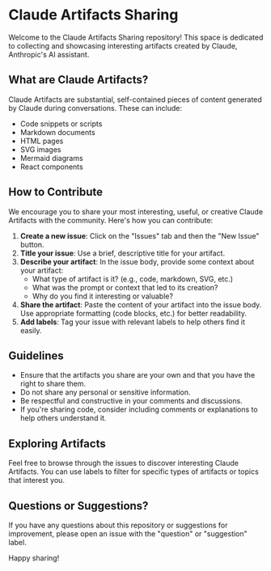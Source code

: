 # Claude Artifacts Sharing

Welcome to the Claude Artifacts Sharing repository! This space is dedicated to collecting and showcasing interesting artifacts created by Claude, Anthropic's AI assistant.

## What are Claude Artifacts?

Claude Artifacts are substantial, self-contained pieces of content generated by Claude during conversations. These can include:

- Code snippets or scripts
- Markdown documents
- HTML pages
- SVG images
- Mermaid diagrams
- React components

## How to Contribute

We encourage you to share your most interesting, useful, or creative Claude Artifacts with the community. Here's how you can contribute:

1. **Create a new issue**: Click on the "Issues" tab and then the "New Issue" button.
2. **Title your issue**: Use a brief, descriptive title for your artifact.
3. **Describe your artifact**: In the issue body, provide some context about your artifact:
   - What type of artifact is it? (e.g., code, markdown, SVG, etc.)
   - What was the prompt or context that led to its creation?
   - Why do you find it interesting or valuable?
4. **Share the artifact**: Paste the content of your artifact into the issue body. Use appropriate formatting (code blocks, etc.) for better readability.
5. **Add labels**: Tag your issue with relevant labels to help others find it easily.

## Guidelines

- Ensure that the artifacts you share are your own and that you have the right to share them.
- Do not share any personal or sensitive information.
- Be respectful and constructive in your comments and discussions.
- If you're sharing code, consider including comments or explanations to help others understand it.

## Exploring Artifacts

Feel free to browse through the issues to discover interesting Claude Artifacts. You can use labels to filter for specific types of artifacts or topics that interest you.

## Questions or Suggestions?

If you have any questions about this repository or suggestions for improvement, please open an issue with the "question" or "suggestion" label.

Happy sharing!
